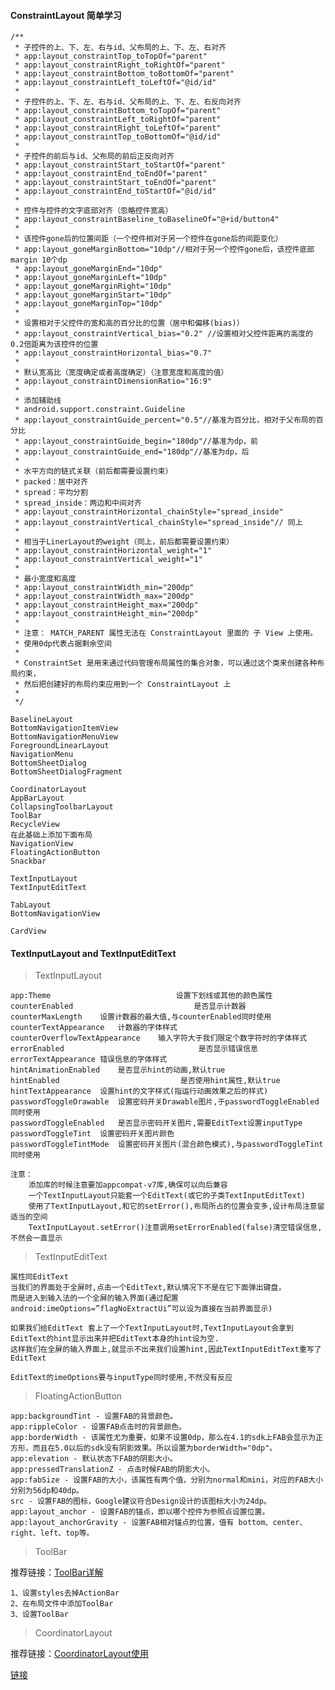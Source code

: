 #### ConstraintLayout 简单学习

    /**
     * 子控件的上、下、左、右与id、父布局的上、下、左、右对齐
     * app:layout_constraintTop_toTopOf="parent"
     * app:layout_constraintRight_toRightOf="parent"
     * app:layout_constraintBottom_toBottomOf="parent"
     * app:layout_constraintLeft_toLeftOf="@id/id"
     *
     * 子控件的上、下、左、右与id、父布局的上、下、左、右反向对齐
     * app:layout_constraintBottom_toTopOf="parent"
     * app:layout_constraintLeft_toRightOf="parent"
     * app:layout_constraintRight_toLeftOf="parent"
     * app:layout_constraintTop_toBottomOf="@id/id"
     *
     * 子控件的前后与id、父布局的前后正反向对齐
     * app:layout_constraintStart_toStartOf="parent"
     * app:layout_constraintEnd_toEndOf="parent"
     * app:layout_constraintStart_toEndOf="parent"
     * app:layout_constraintEnd_toStartOf="@id/id"
     *
     * 控件与控件的文字底部对齐（忽略控件宽高）
     * app:layout_constraintBaseline_toBaselineOf="@+id/button4"
     *
     * 该控件gone后的位置间距（一个控件相对于另一个控件在gone后的间距变化）
     * app:layout_goneMarginBottom="10dp"//相对于另一个控件gone后，该控件底部margin 10个dp
     * app:layout_goneMarginEnd="10dp"
     * app:layout_goneMarginLeft="10dp"
     * app:layout_goneMarginRight="10dp"
     * app:layout_goneMarginStart="10dp"
     * app:layout_goneMarginTop="10dp"
     *
     * 设置相对于父控件的宽和高的百分比的位置（居中和偏移(bias)）
     * app:layout_constraintVertical_bias="0.2" //设置相对父控件距离的高度的0.2倍距离为该控件的位置
     * app:layout_constraintHorizontal_bias="0.7"
     *
     * 默认宽高比（宽度确定或者高度确定）（注意宽度和高度的值）
     * app:layout_constraintDimensionRatio="16:9"
     *
     * 添加辅助线
     * android.support.constraint.Guideline
     * app:layout_constraintGuide_percent="0.5"//基准为百分比，相对于父布局的百分比
     * app:layout_constraintGuide_begin="180dp"//基准为dp，前
     * app:layout_constraintGuide_end="180dp"//基准为dp，后
     *
     * 水平方向的链式关联（前后都需要设置约束）
     * packed：居中对齐
     * spread：平均分割
     * spread_inside：两边和中间对齐
     * app:layout_constraintHorizontal_chainStyle="spread_inside"
     * app:layout_constraintVertical_chainStyle="spread_inside"// 同上
     *
     * 相当于LinerLayout的weight（同上，前后都需要设置约束）
     * app:layout_constraintHorizontal_weight="1"
     * app:layout_constraintVertical_weight="1"
     *
     * 最小宽度和高度
     * app:layout_constraintWidth_min="200dp"
     * app:layout_constraintWidth_max="200dp"
     * app:layout_constraintHeight_max="200dp"
     * app:layout_constraintHeight_min="200dp"
     *
     * 注意： MATCH_PARENT 属性无法在 ConstraintLayout 里面的 子 View 上使用。
     * 使用0dp代表占据剩余空间
     *
     * ConstraintSet 是用来通过代码管理布局属性的集合对象，可以通过这个类来创建各种布局约束，
     * 然后把创建好的布局约束应用到一个 ConstraintLayout 上
     *
     */

    BaselineLayout
    BottomNavigationItemView
    BottomNavigationMenuView
    ForegroundLinearLayout
    NavigationMenu
    BottomSheetDialog
    BottomSheetDialogFragment

    CoordinatorLayout
    AppBarLayout
    CollapsingToolbarLayout
    ToolBar
    RecycleView
    在此基础上添加下面布局
    NavigationView
    FloatingActionButton
    Snackbar

    TextInputLayout
    TextInputEditText

    TabLayout
    BottomNavigationView

    CardView


#### TextInputLayout and TextInputEditText

> TextInputLayout

    app:Theme	                         设置下划线或其他的颜色属性
    counterEnabled	                         是否显示计数器
    counterMaxLength	设置计数器的最大值,与counterEnabled同时使用
    counterTextAppearance	计数器的字体样式
    counterOverflowTextAppearance	 输入字符大于我们限定个数字符时的字体样式
    errorEnabled	                          是否显示错误信息
    errorTextAppearance	错误信息的字体样式
    hintAnimationEnabled	是否显示hint的动画,默认true
    hintEnabled	                          是否使用hint属性,默认true
    hintTextAppearance	设置hint的文字样式(指运行动画效果之后的样式)
    passwordToggleDrawable	设置密码开关Drawable图片,于passwordToggleEnabled同时使用
    passwordToggleEnabled	是否显示密码开关图片,需要EditText设置inputType
    passwordToggleTint	设置密码开关图片颜色
    passwordToggleTintMode	设置密码开关图片(混合颜色模式),与passwordToggleTint同时使用

    注意：
        添加库的时候注意要加appcompat-v7库,确保可以向后兼容
        一个TextInputLayout只能套一个EditText(或它的子类TextInputEditText)
        使用了TextInputLayout,和它的setError(),布局所占的位置会变多,设计布局注意留适当的空间
        TextInputLayout.setError()注意调用setErrorEnabled(false)清空错误信息,不然会一直显示

> TextInputEditText

    属性同EditText
    当我们的界面处于全屏时,点击一个EditText,默认情况下不是在它下面弹出键盘，
    而是进入到输入法的一个全屏的输入界面(通过配置android:imeOptions=”flagNoExtractUi”可以设为直接在当前界面显示)

    如果我们给EditText 套上了一个TextInputLayout时,TextInputLayout会拿到EditText的hint显示出来并把EditText本身的hint设为空.
    这样我们在全屏的输入界面上,就显示不出来我们设置hint,因此TextInputEditText重写了EditText

    EditText的imeOptions要与inputType同时使用,不然没有反应

> FloatingActionButton

    app:backgroundTint - 设置FAB的背景颜色。
    app:rippleColor - 设置FAB点击时的背景颜色。
    app:borderWidth - 该属性尤为重要，如果不设置0dp，那么在4.1的sdk上FAB会显示为正方形，而且在5.0以后的sdk没有阴影效果。所以设置为borderWidth="0dp"。
    app:elevation - 默认状态下FAB的阴影大小。
    app:pressedTranslationZ - 点击时候FAB的阴影大小。
    app:fabSize - 设置FAB的大小，该属性有两个值，分别为normal和mini，对应的FAB大小分别为56dp和40dp。
    src - 设置FAB的图标，Google建议符合Design设计的该图标大小为24dp。
    app:layout_anchor - 设置FAB的锚点，即以哪个控件为参照点设置位置。
    app:layout_anchorGravity - 设置FAB相对锚点的位置，值有 bottom、center、right、left、top等。

> ToolBar

推荐链接：[ToolBar详解](http://www.jcodecraeer.com/a/anzhuokaifa/androidkaifa/2014/1118/2006.html)

    1、设置styles去掉ActionBar
    2、在布局文件中添加ToolBar
    3、设置ToolBar

> CoordinatorLayout

   推荐链接：[CoordinatorLayout使用](http://blog.csdn.net/xyz_lmn/article/details/48055919)

   [链接](http://blog.csdn.net/feiduclear_up/article/details/46514791)